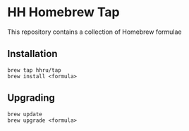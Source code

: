 # HH Homebrew Tap
This repository contains a collection of Homebrew formulae

## Installation

```
brew tap hhru/tap
brew install <formula>
```

## Upgrading

```
brew update
brew upgrade <formula>
```
